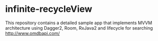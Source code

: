 # infinite-recycleView

This repository contains a detailed sample app that implements MVVM architecture using Dagger2, Room, RxJava2 and lifecycle for searching http://www.omdbapi.com/ 
